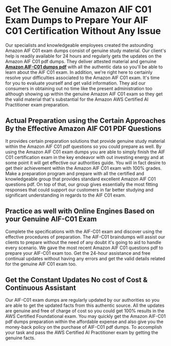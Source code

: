 <h1><strong>Get The Genuine Amazon AIF C01 Exam Dumps to Prepare Your AIF C01 Certification Without Any Issue</strong></h1>
<p>Our specialists and knowledgeable employees created the astounding Amazon AIF C01 exam dumps consist of genuine study material. Our client's help is readily available for 24 hours and regularly gets the updates on the Amazon AIF C01 pdf dumps. They deliver attested material and genuine <strong><a href="https://www.dumpscertify.com/product/AIF-C01-exam">Amazon AIF-C01 dumps pdf</a></strong> with all the authentic data so you'll be able to learn about the AIF C01 exam. In addition, we're right here to certainly resolve your difficulties associated to the Amazon AIF C01 exam. It's time for you to evaluate yourself and get valid information. They aid our consumers in obtaining out no time like the present administration too although showing up within the genuine Amazon AIF C01 exam so they get the valid material that's substantial for the Amazon AWS Certified AI Practitioner exam preparation.&nbsp;</p>
<h2><strong>Actual Preparation using the Certain Approaches By the Effective Amazon AIF C01 PDF Questions</strong></h2>
<p>It provides certain preparation solutions that provide genuine study material within the Amazon AIF C01 pdf questions so you could prepare as well. By using the Amazon AIF C01 exam dumps you are able to simply finish the AIF C01 certification exam in the key endeavor with out investing energy and at some point it will get effective our authorities guide. You will in fact desire to get their achievement within the Amazon AIF C01 exam with 100% grades. Make a preparation program and prepare with all the certified and knowledgeable group that provides standard excellent Amazon AIF C01 questions pdf. On top of that, our group gives essentially the most fitting responses that could support our customers in far better studying and significant understanding in regards to the AIF C01 exam.&nbsp;</p>
<h2><strong>Practice as well with Online Engines Based on your Genuine AIF-C01 Exam</strong></h2>
<p>Complete the specifications with the AIF-C01 exam and discover using the effective procedures of preparation. The AIF-C01 braindumps will assist our clients to prepare without the need of any doubt it's going to aid to handle every scenario. We gave the most recent Amazon AIF C01 questions pdf to prepare your AIF-C01 exam too. Get the 24-hour assistance and free continual updates without having any errors and get the valid details related for the genuine AIF C01 exam too.</p>
<h2><strong>Get the Constant Updates No cost of Cost &amp; Continuous Assistant&nbsp;</strong></h2>
<p>Our AIF-C01 exam dumps are regularly updated by our authorities so you are able to get the updated facts from this authentic source. All the updates are genuine and free of charge of cost so you could get 100% results in the AWS Certified Foundational exam. You may quickly get the Amazon AIF-C01 pdf dumps preparation within the affordable expense and also give you the money-back policy on the purchase of AIF-C01 pdf dumps. To accomplish your task and pass the AWS Certified AI Practitioner exam by getting the genuine facts.</p>

